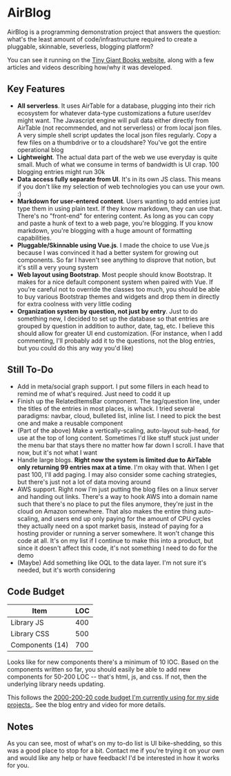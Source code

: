 # AirBlog

AirBlog is a programming demonstration project that answers the question: what's the least amount of code/infrastructure required to create a pluggable, skinnable, severless, blogging platform?

You can see it running on the [Tiny Giant Books website](http://tiny-giant-books.com), along with a few articles and videos describing how/why it was developed.

## Key Features

- **All serverless**. It uses AirTable for a database, plugging into their rich ecosystem for whatever data-type customizations a future user/dev might want. The Javascript engine will pull data either directly from AirTable (not recommended, and not serverless) or from local json files. A very simple shell script updates the local json files regularly. Copy a few files on a thumbdrive or to a cloudshare? You've got the entire operational blog
- **Lightweight**. The actual data part of the web we use everyday is quite small. Much of what we consume in terms of bandwidth is UI crap. 100 blogging entries might run 30k
- **Data access fully separate from UI**. It's in its own JS class. This means if you don't like my selection of web technologies you can use your own. :)
- **Markdown for user-entered content**. Users wanting to add entries just type them in using plain text. If they know markdown, they can use that. There's no "front-end" for entering content. As long as you can copy and paste a hunk of text to a web page, you're blogging. If you know markdown, you're blogging with a huge amount of formatting capabilities.
- **Pluggable/Skinnable using Vue.js**. I made the choice to use Vue.js because I was convinced it had a better system for growing out components. So far I haven't see anything to disprove that notion, but it's still a very young system
- **Web layout using Bootstrap**. Most people should know Bootstrap. It makes for a nice default component system when paired with Vue. If you're careful not to override the classes too much, you should be able to buy various Bootstrap themes and widgets and drop them in directly for extra coolness with very little coding
- **Organization system by question, not just by entry**. Just to do something new, I decided to set up the database so that entries are grouped by question in addition to author, date, tag, etc. I believe this should allow for greater UI end customization. (For instance, when I add commenting, I'll probably add it to the questions, not the blog entries, but you could do this any way you'd like)

## Still To-Do

- Add in meta/social graph support. I put some fillers in each head to remind me of what's required. Just need to codd it up
- Finish up the RelatedItemsBar component. The tag/question line, under the titles of the entries in most places, is whack. I tried several paradigms: navbar, cloud, bulleted list, inline list. I need to pick the best one and make a reusable component
- (Part of the above) Make a vertically-scaling, auto-layout sub-head, for use at the top of long content. Sometimes I'd like stuff stuck just under the menu bar that stays there no matter how far down I scroll. I have that now, but it's not what I want
- Handle large blogs. **Right now the system is limited due to AirTable only returning 99 entries max at a time**. I'm okay with that. When I get past 100, I'll add paging. I may also consider some caching strategies, but there's just not a lot of data moving around
- AWS support. Right now I'm just putting the blog files on a linux server and handing out links. There's a way to hook AWS into a domain name such that there's no place to put the files anymore, they're just in the cloud on Amazon somewhere. That also makes the entire thing auto-scaling, and users end up only paying for the amount of CPU cycles they actually need on a spot market basis, instead of paying for a hosting provider or running a server somewhere. It won't change this code at all. It's on my list if I continue to make this into a product, but since it doesn't affect this code, it's not something I need to do for the demo
- (Maybe) Add something like OQL to the data layer. I'm not sure it's needed, but it's worth considering

## Code Budget

| Item | LOC |
| ---- | ---- |
| Library JS | 400 |
| Library CSS | 500 |
| Components (14) | 700 |

Looks like for new components there's a minimum of 10 lOC. Based on the components written so far, you should easily be able to add new components for 50-200 LOC -- that's html, js, and css. If not, then the underlying library needs updating.

This follows the [2000-200-20 code budget I'm currently using for my side projects.](http://tiny-giant-books.com/Entry2.html?EntryId=rec39SaDeZCZjauRo). See the blog entry and video for more details.


## Notes

As you can see, most of what's on my to-do list is UI bike-shedding, so this was a good place to stop for a bit. Contact me if you're trying it on your own and would like any help or have feedback! I'd be interested in how it works for you.